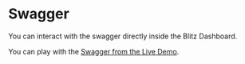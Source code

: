 # Swagger

You can interact with the swagger directly inside the Blitz Dashboard.

You can play with the [Swagger from the Live Demo](https://demo.blitz.paperz.app/dashboard/projects/demo-blitz-app/swagger).

